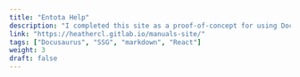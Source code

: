 ```yaml
---
title: "Entota Help"
description: "I completed this site as a proof-of-concept for using Docusaurus for our documentation project at my position at BackOffice Associates (now Syniti). While it was fairly easy to set up and looks nice, Docusaurus did not provide for all of the functionality we required so we did not end up using it. I really enjoyed putting it together and knew enough about React to adjust the UI to fit our needs. Through this project I learned how to use GitLab's CI and wrote a script for the .gitlab-ci.yml file since GitLab did not have a sample Docusaurus project yet. Afterwards, I submitted a sample Docusaurus project for them to add to their sample projects. I also learned how to set up the search functionality through DocSearch for free."
link: "https://heathercl.gitlab.io/manuals-site/"
tags: ["Docusaurus", "SSG", "markdown", "React"]
weight: 3
draft: false
---
```

